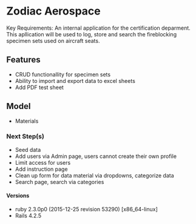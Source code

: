 # Zodiac Aerospace

Key Requirements: An internal application for the certification deparment. This apllication will be used to log, store and search the fireblocking specimen sets used on aircraft seats.

## Features
- CRUD functionallity for specimen sets
- Ability to import and export data to excel sheets
- Add PDF test sheet

## Model
- Materials


### Next Step(s)
- Seed data
- Add users via Admin page, users cannot create their own profile
- Limit access for users
- Add instruction page
- Clean up form for data material via dropdowns, categorize data
- Search page, search via categories 

#### Versions
- ruby 2.3.0p0 (2015-12-25 revision 53290) [x86_64-linux]
- Rails 4.2.5
